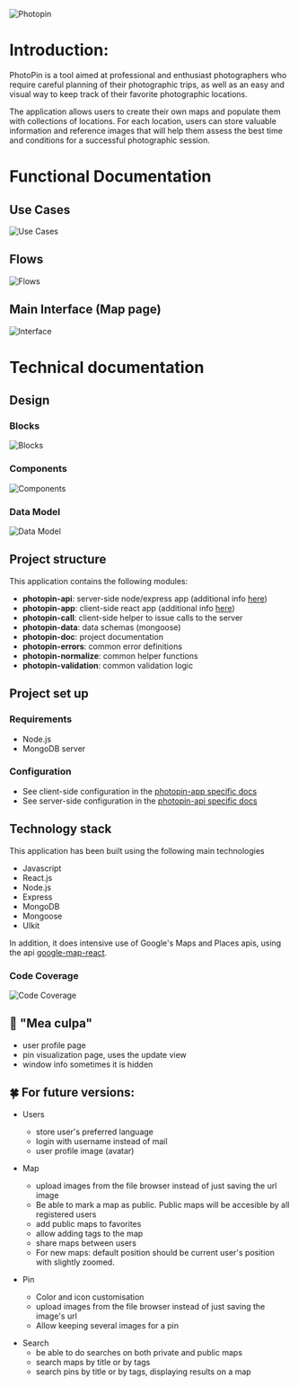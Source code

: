 ![Photopin](images/intro-header.png)

# Introduction:

PhotoPin is a tool aimed at professional and enthusiast photographers who require careful planning of their photographic trips, as well as an easy and visual way to keep track of their favorite photographic locations.

The application allows users to create their own maps and populate them with collections of locations. For each location, users can store valuable information and reference images that will help them assess the best time and conditions for a successful photographic session.

# Functional Documentation

## Use Cases

![Use Cases](images/use-cases.png)

## Flows

![Flows](images/flows.png)

## Main Interface (Map page)

![Interface](images/interface.png)

# Technical documentation

## Design

### Blocks

![Blocks](images/blocks.png)

### Components

![Components](images/components.png)

### Data Model

![Data Model](images/entity-relationship.png)

## Project structure

This application contains the following modules:

- **photopin-api**: server-side node/express app (additional info [here](../photopin-api/README.md))
- **photopin-app**: client-side react app (additional info [here](../photopin-app/README.md))
- **photopin-call**: client-side helper to issue calls to the server
- **photopin-data**: data schemas (mongoose)
- **photopin-doc**: project documentation
- **photopin-errors**: common error definitions
- **photopin-normalize**: common helper functions
- **photopin-validation**: common validation logic

## Project set up

### Requirements

- Node.js
- MongoDB server

### Configuration

- See client-side configuration in the [photopin-app specific docs](../photopin-app/README.md)
- See server-side configuration in the [photopin-api specific docs](../photopin-api/README.md)

## Technology stack

This application has been built using the following main technologies

- Javascript
- React.js
- Node.js
- Express
- MongoDB
- Mongoose
- UIkit

In addition, it does intensive use of Google's Maps and Places apis, using the api [google-map-react](https://github.com/google-map-react/google-map-react).

### Code Coverage

![Code Coverage](images/testcoverage.png)

## 🙋 "Mea culpa"

- user profile page
- pin visualization page, uses the update view
- window info sometimes it is hidden

## 🍀 For future versions:

- Users

  - store user's preferred language
  - login with username instead of mail
  - user profile image (avatar)

* Map

  - upload images from the file browser instead of just saving the url image
  - Be able to mark a map as public. Public maps will be accesible by all registered users
  - add public maps to favorites
  - allow adding tags to the map
  - share maps between users
  - For new maps: default position should be current user's position with slightly zoomed.

* Pin

  - Color and icon customisation
  - upload images from the file browser instead of just saving the image's url
  - Allow keeping several images for a pin

- Search
  - be able to do searches on both private and public maps
  - search maps by title or by tags
  - search pins by title or by tags, displaying results on a map
